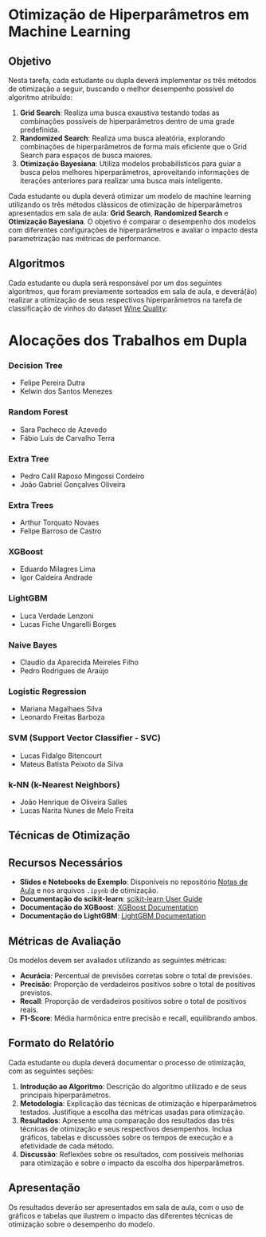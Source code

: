 # Otimização de Hiperparâmetros em Machine Learning

## Objetivo

Nesta tarefa, cada estudante ou dupla deverá implementar os três métodos de otimização a seguir, buscando o melhor desempenho possível do algoritmo atribuído:

1. **Grid Search**: Realiza uma busca exaustiva testando todas as combinações possíveis de hiperparâmetros dentro de uma grade predefinida.
2. **Randomized Search**: Realiza uma busca aleatória, explorando combinações de hiperparâmetros de forma mais eficiente que o Grid Search para espaços de busca maiores.
3. **Otimização Bayesiana**: Utiliza modelos probabilísticos para guiar a busca pelos melhores hiperparâmetros, aproveitando informações de iterações anteriores para realizar uma busca mais inteligente.

Cada estudante ou dupla deverá otimizar um modelo de machine learning utilizando os três métodos clássicos de otimização de hiperparâmetros apresentados em sala de aula: **Grid Search**, **Randomized Search** e **Otimização Bayesiana**. O objetivo é comparar o desempenho dos modelos com diferentes configurações de hiperparâmetros e avaliar o impacto desta parametrização nas métricas de performance.  

## Algoritmos

Cada estudante ou dupla será responsável por um dos seguintes algoritmos, que foram previamente sorteados em sala de aula, e deverá(ão) realizar a otimização de seus respectivos hiperparâmetros na tarefa de classificação de vinhos do dataset [Wine Quality](https://github.com/klaytoncastro/idp-machinelearning/blob/main/optimization/winequality_ml_classifier_optimized.ipynb):

# Alocações dos Trabalhos em Dupla

### Decision Tree
- Felipe Pereira Dutra
- Kelwin dos Santos Menezes

### Random Forest
- Sara Pacheco de Azevedo
- Fábio Luís de Carvalho Terra

### Extra Tree
- Pedro Calil Raposo Mingossi Cordeiro
- João Gabriel Gonçalves Oliveira

### Extra Trees
- Arthur Torquato Novaes
- Felipe Barroso de Castro

### XGBoost
- Eduardo Milagres Lima
- Igor Caldeira Andrade

### LightGBM
- Luca Verdade Lenzoni
- Lucas Fiche Ungarelli Borges

### Naive Bayes
- Claudio da Aparecida Meireles Filho
- Pedro Rodrigues de Araújo

### Logistic Regression
- Mariana Magalhaes Silva
- Leonardo Freitas Barboza

### SVM (Support Vector Classifier - SVC)
- Lucas Fidalgo Bitencourt
- Mateus Batista Peixoto da Silva

### k-NN (k-Nearest Neighbors)
- João Henrique de Oliveira Salles
- Lucas Narita Nunes de Melo Freita


## Técnicas de Otimização



## Recursos Necessários

- **Slides e Notebooks de Exemplo**: Disponíveis no repositório [Notas de Aula](https://github.com/klaytoncastro/idp-machinelearning/blob/main/optimization/ML_Optimization.pdf) e nos arquivos `.ipynb` de otimização.
- **Documentação do scikit-learn**: [scikit-learn User Guide](https://scikit-learn.org/stable/user_guide.html)
- **Documentação do XGBoost**: [XGBoost Documentation](https://xgboost.readthedocs.io/en/latest/)
- **Documentação do LightGBM**: [LightGBM Documentation](https://lightgbm.readthedocs.io/en/latest/)

## Métricas de Avaliação

Os modelos devem ser avaliados utilizando as seguintes métricas:

- **Acurácia**: Percentual de previsões corretas sobre o total de previsões.
- **Precisão**: Proporção de verdadeiros positivos sobre o total de positivos previstos.
- **Recall**: Proporção de verdadeiros positivos sobre o total de positivos reais.
- **F1-Score**: Média harmônica entre precisão e recall, equilibrando ambos.

## Formato do Relatório
Cada estudante ou dupla deverá documentar o processo de otimização, com as seguintes seções:

1. **Introdução ao Algoritmo**: Descrição do algoritmo utilizado e de seus principais hiperparâmetros.
2. **Metodologia**: Explicação das técnicas de otimização e hiperparâmetros testados. Justifique a escolha das métricas usadas para otimização.
3. **Resultados**: Apresente uma comparação dos resultados das três técnicas de otimização e seus respectivos desempenhos. Inclua gráficos, tabelas e discussões sobre os tempos de execução e a efetividade de cada método.
4. **Discussão**: Reflexões sobre os resultados, com possíveis melhorias para otimização e sobre o impacto da escolha dos hiperparâmetros.

## Apresentação

Os resultados deverão ser apresentados em sala de aula, com o uso de gráficos e tabelas que ilustrem o impacto das diferentes técnicas de otimização sobre o desempenho do modelo. 


<!--

## Tarefa 01: 

- Após **executar os notebooks passo a passo**, **entender o que o código está realizando**, responda: 

a) Quais células precisam ser ajustadas no notebook da tarefa de classificação? Por que? 

b) Quais células precisam ser ajustadas no notebook da tarefa de regressão? Por que? 

- Agora prossiga para as tarefas abaixo, onde o encorajamos a **explorar outros algoritmos** e **avaliar o seu desempenho**. 

## Tarefa 02: 

- Teste outros algoritmos para tarefas de classificação (color) e regressão (quality), conforme a pesquisa em grupo apresentada em sala de aula. 

- Para problemas de classificação, além do algoritmo `ExtraTreesClassifier`, que faz uma robusta implementação baseada em Árvore de Decisão, `Naive Bayes` e `Support Vector Machine (SVM)` são alternativas populares, dependendo da natureza dos dados e do problema específico que você está tentando resolver. 

### Usando Naive Bayes para Classificação

O Naive Bayes é uma técnica de classificação baseada em aplicar o teorema de Bayes com a "ingenuidade" de supor independência entre os preditores. É fácil de construir e particularmente útil para grandes volumes de dados. Além disso, é eficaz em problemas de classificação multinomial e binomial. 

Existem diferentes implementações de Naive Bayes no Scikit-Learn, adequados para diferentes tipos de dados:

- GaussianNB: Usado em classificação onde as features são contínuas e seguem uma distribuição normal.
- MultinomialNB: Bom para quando suas features são contagens ou frequências de termos (comumente usado em classificação de texto).
- BernoulliNB: Adequado para features binárias.

```python

from sklearn.naive_bayes import GaussianNB

# Para dados com features contínuas que seguem uma distribuição aproximadamente normal
modelo_nb = GaussianNB()

modelo_nb.fit(X_train, y_train)
y_pred = modelo_nb.predict(X_test)

```

### Usando SVM para Classificação

O Support Vector Machine (SVM) é um método poderoso e versátil para tarefas de classificação e detecção de outliers. Para classificação, especialmente em casos de categorias claramente distintas, o SVM pode ser eficaz. O `Scikit-Learn` oferece várias implementações do SVM, incluindo SVC (Support Vector Classification), que é mais comumente usado para problemas de classificação. Teste e avalie os resultados: 

```python
from sklearn.svm import SVC
# Inicializando o classificador SVM com um kernel. O padrão é 'rbf', mas pode ser alterado para 'linear', 'poly', etc.
modelo_svm = SVC(kernel='linear')

modelo_svm.fit(X_train, y_train)
y_pred = modelo_svm.predict(X_test)
```

### Usando Regressão Logística

Embora seja chamada de regressão, esta técnica é utilizada para classificação binária (prever entre duas classes). Estima probabilidades usando uma função logística que mapeia qualquer valor real para um valor entre 0 e 1. É ideal para problemas onde a variável dependente é categórica (por exemplo, sim/não, verdadeiro/falso).

```python
from sklearn.linear_model import LogisticRegression

# Criando uma instância do modelo
model = LogisticRegression()

# Treinando o modelo com os dados de treino
model.fit(X_train, y_train)
```

### Avaliação dos Modelos

Após treinar o seu modelo, você precisa avaliar o quão bem ele performa. Para classificação, vimos que métricas comuns incluem acurácia, precisão, recall, e a F1-score. O Scikit-Learn fornece funções prontas para calcular essas métricas:

```python
from sklearn.metrics import accuracy_score, precision_score, recall_score, f1_score

print("Acurácia:", accuracy_score(y_test, y_pred))
print("Precisão:", precision_score(y_test, y_pred, average='macro'))
print("Recall:", recall_score(y_test, y_pred, average='macro'))
print("F1 Score:", f1_score(y_test, y_pred, average='macro'))
```

- Qual algoritmo performou melhor? 

- Qual algoritmo foi mais rápido? 

## Tarefa 03



### Support Vector Machine (SVM) para Regressão (SVR)

O SVM não serve apenas para classificação. O Support Vector Regression (SVR) é a versão do SVM usada para problemas de regressão. O SVR pode ser eficaz em espaços de alta dimensão e em casos onde o número de dimensões excede o número de amostras.

```python
from sklearn.svm import SVR

modelo_svr = SVR(kernel='linear') # Você pode experimentar com diferentes kernels como 'linear', 'poly', 'rbf'.
```

### Regressão Linear

Um dos métodos mais simples e amplamente usados. Bom ponto de partida para problemas de regressão devido à sua simplicidade e interpretabilidade.

```python
from sklearn.linear_model import LinearRegression

modelo_lr = LinearRegression()
```

### Regressão Ridge

```python
from sklearn.linear_model import Ridge

modelo_ridge = Ridge(alpha=1.0) # O parâmetro alpha controla a força da regularização.
```

### Regressão Lasso

```python
from sklearn.linear_model import Lasso

modelo_lasso = Lasso(alpha=0.1)
```

### Random Forest Regressor

```python
from sklearn.ensemble import RandomForestRegressor

modelo_rfr = RandomForestRegressor()
```

### Avaliação dos Modelos

Ao invés de Precision, Recall, F1-Score, que são métricas adequadas para tarefas de classificação, utilize MSE, RMSE, MAE e coeficiente R2, que são adequadas a um problema de regressão e verifique o desempenho de seu modelo. 

```python
# Calculando as métricas, onde y_pred contém as previsões e y_test os valores reais
mse = mean_squared_error(y_test, y_pred)
rmse = np.sqrt(mse)
mae = mean_absolute_error(y_test, y_pred)
r2 = r2_score(y_test, y_pred)

# Imprimindo as métricas
print("MSE:", mse)
print("RMSE:", rmse)
print("MAE:", mae)
print("R²:", r2)
```

- Agora responda: 

a) Qual algoritmo performou melhor? Por que? 

b) Qual algoritmo foi executado mais rápido e qual foi executado com maior dificuldade? 

c) Como podemos conciliar o impacto entre o tempo de execução e o custo benefício para obter performance? 

## Tarefa 04

- Chegou a hora de refinar seu modelo ML de forma iterativa. Observe a relação com a variável alvo: explore como as variáveis se relacionam. 

a) Qual o impacto dos outliers? 

b) Quais variáveis podem ser removidas no modelo para previsão da qualidade? 

c) Após remover essas variáveis (utilize o Pandas para isso), como se ajusta o modelo e se comportam as métricas de avaliação? 

d) Otimize o desempenho utilizando como base as métricas obtidas na tarefa de regressão, onde há maior margem para otimização. 

- Os estudantes que conseguirem realizar uma otimização e explicar com sucesso o trabalho realizado receberão pontuação extra! 

| **Métrica** | **Valor**          |
|---------|------------------------|
| Acurácia| 0.54281651011084       |
| MSE     | 0.3498934358974359     |
| RMSE    | 0.5915179083488816     |
| MAE     | 0.39295384615384615    |
| R²      | 0.54281651011084       |
| **Pós-Arrendondamento**          |
| Acurácia ajustada | 0.9702564102564103 | 
| MSE ajustado | 0.4266666666666667 | 
| RMSE ajustado | 0.6531972647421809| 
| MAE ajustado | 0.3517948717948718 | 
| R² ajustado | 0.449534747610121   | 

- **Boa Sorte!** 

-->